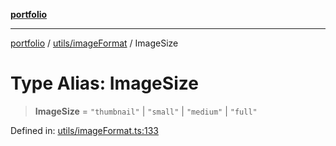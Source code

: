 [**portfolio**](../../../README.md)

***

[portfolio](../../../modules.md) / [utils/imageFormat](../README.md) / ImageSize

# Type Alias: ImageSize

> **ImageSize** = `"thumbnail"` \| `"small"` \| `"medium"` \| `"full"`

Defined in: [utils/imageFormat.ts:133](https://github.com/tnorlund/Portfolio/blob/0c1ec22948cc2180aa46f165411bb581e3d72c8d/portfolio/utils/imageFormat.ts#L133)
